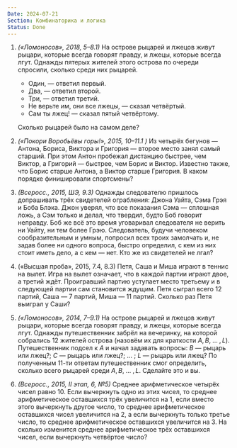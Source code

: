 ```yaml
---
Date: 2024-07-21
Section: Комбинаторика и логика
Status: Done
---
```

1. _(«Ломоносов», 2018, 5–8.1)_ На острове рыцарей и лжецов живут рыцари, которые всегда говорят правду, и лжецы, которые всегда лгут. Однажды пятерых жителей этого острова по очереди спросили, сколько среди них рыцарей.
    
    - Один, — ответил первый.
    - Два, — ответил второй.
    - Три, — ответил третий.
    - Не верьте им, они все лжецы, — сказал четвёртый.
    - Сам ты лжец! — сказал пятый четвёртому.
    
    Сколько рыцарей было на самом деле?
    
2. _(«Покори Воробьёвы горы!», 2015, 10–11.1 )_ Из четырёх бегунов — Антона, Бориса, Виктора и Григория — второе место занял самый старший. При этом Антон пробежал дистанцию быстрее, чем Виктор, а Григорий — быстрее, чем Борис и Виктор. Известно также, что Борис старше Антона, а Виктор старше Григория. В каком порядке финишировали спортсмены?
3. _(Всеросс., 2015, ШЭ, 9.3)_ Однажды следователю пришлось допрашивать трёх свидетелей ограбления: Джона Уайта, Сэма Грэя и Боба Блэка. Джон уверял, что все показания Сэма — сплошная ложь, а Сэм только и делал, что твердил, будто Боб говорит неправду. Боб же всё это время уговаривал следователя не верить ни Уайту, ни тем более Грэю. Следователь, будучи человеком сообразительным и умным, попросил всех троих замолчать и, не задав более ни одного вопроса, быстро определил, с кем из них стоит иметь дело, а с кем — нет. Кто же из свидетелей не лгал?
4. («Высшая проба», 2015, 7.4, 8.3) Петя, Саша и Миша играют в теннис на вылет. Игра на вылет означает, что в каждой партии играют двое, а третий ждёт. Проигравший партию уступает место третьему и в следующей партии сам становится ждущим. Петя сыграл всего 12 партий, Саша — 7 партий, Миша — 11 партий. Сколько раз Петя выиграл у Саши?
5. _(«Ломоносов», 2014, 7–9.1)_ На острове рыцарей и лжецов живут рыцари, которые всегда говорят правду, и лжецы, которые всегда лгут. Однажды путешественник забрёл на вечеринку, на которой собрались $12$﻿ жителей острова (назовём их для краткости $A, B, \; \ldots \;, L$﻿). Путешественник подсел к $A$﻿ и начал задавать вопросы: $B$﻿ — рыцарь или лжец?; $C$﻿ — рыцарь или лжец?; $...$﻿ ; $L$﻿ — рыцарь или лжец? По полученным $11$﻿-ти ответам путешественник смог определить, сколько всего рыцарей среди $A, B, \; \ldots \;, L$﻿. Сделайте это и вы.
6. _(Всеросс., 2015, II этап, 6, №5)_ Среднее арифметическое четырёх чисел равно 10. Если вычеркнуть одно из этих чисел, то среднее арифметическое оставшихся трёх увеличится на 1, если вместо этого вычеркнуть другое число, то среднее арифметическое оставшихся чисел увеличится на 2, а если вычеркнуть только третье число, то среднее арифметическое оставшихся увеличится на 3. На сколько изменится среднее арифметическое трёх оставшихся чисел, если вычеркнуть четвёртое число?